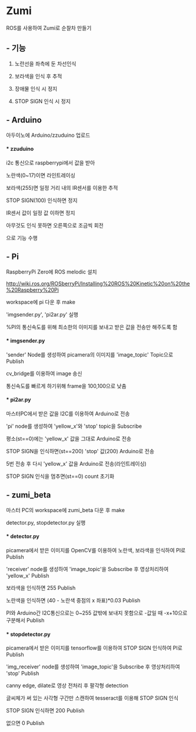 # Zumi

ROS를 사용하여 Zumi로 순찰차 만들기

## - 기능

1. 노란선을 좌측에 둔 차선인식

2. 보라색을 인식 후 추적

3. 장애물 인식 시 정지

4. STOP SIGN 인식 시 정지

## - Arduino

아두이노에 Arduino/zzuduino 업로드

#### * zzuduino

i2c 통신으로 raspberrypi에서 값을 받아

노란색(0~17)이면 라인트레이싱

보라색(255)면 일정 거리 내의 IR센서를 이용한 추적

STOP SIGN(100) 인식하면 정지

IR센서 값이 일정 값 이하면 정지

아무것도 인식 못하면 오른쪽으로 조금씩 회전

으로 기능 수행

## - Pi 

RaspberryPi Zero에 ROS melodic 설치

http://wiki.ros.org/ROSberryPi/Installing%20ROS%20Kinetic%20on%20the%20Raspberry%20Pi

workspace에 pi 다운 후 make

'imgsender.py', 'pi2ar.py' 실행

%PI의 통신속도를 위해 최소한의 이미지를 보내고 받은 값을 전송만 해주도록 함

#### * imgsender.py

'sender' Node를 생성하여 picamera의 이미지를 'image_topic' Topic으로 Publish

cv_bridge를 이용하여 image 송신

통신속도를 빠르게 하기위해 frame을 100,100으로 낮춤

#### * pi2ar.py

마스터PC에서 받은 값을 I2C를 이용하여 Arduino로 전송

'pi' node를 생성하여 'yellow_x'와 'stop' topic을 Subscribe

평소(st==0)에는 'yellow_x' 값을 그대로 Arduino로 전송

STOP SIGN을 인식하면(st==200) 'stop' 값(200) Arduino로 전송

5번 전송 후 다시 'yellow_x' 값을 Arduino로 전송(라인트레이싱)

STOP SIGN 인식을 멈추면(st==0) count 초기화

## - zumi_beta

마스터 PC의 workspace에 zumi_beta 다운 후 make

detector.py, stopdetector.py 실행

#### * detector.py

picamera에서 받은 이미지를 OpenCV를 이용하여 노란색, 보라색을 인식하여 PI로 Publish

'receiver' node를 생성하여 'image_topic'을 Subscribe 후 영상처리하여 'yellow_x' Publish

보라색을 인식하면 255 Publish

노란색을 인식하면 (40 - 노란색 중점의 x 좌표)*0.03 Publish

PI와 Arduino간 I2C통신으로는 0~255 값밖에 보내지 못함으로 -값일 때 -x+10으로 구분해서 Publish

#### * stopdetector.py

picamera에서 받은 이미지를 tensorflow를 이용하여 STOP SIGN 인식하여 PI로 Publish

'img_receiver' node를 생성하여 'image_topic'을 Subscribe 후 영상처리하여 'stop' Publish

canny edge, dilate로 영상 전처리 후 팔각형  detection

글씨체가 써 있는 사각형 구간만 스캔하여 tesseract를 이용해 STOP SIGN 인식

STOP SIGN 인식하면 200 Publish

없으면 0 Publish
